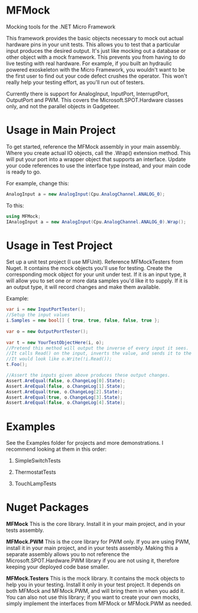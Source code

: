# MFMock
Mocking tools for the .NET Micro Framework

This framework provides the basic objects necessary to mock out actual hardware pins in your unit tests. This allows you to test that a particular input produces the desired output. It's just like mocking out a database or other object with a mock framework. This prevents you from having to do live testing with real hardware. For example, if you built an hydraulic powered exoskeleton with the Micro Framework, you wouldn't want to be the first user to find out your code defect crushes the operator. This won't really help your testing effort, as you'll run out of testers.

Currently there is support for AnalogInput, InputPort, InterruptPort, OutputPort and PWM. This covers the Microsoft.SPOT.Hardware classes only, and not the parallel objects in Gadgeteer. 

# Usage in Main Project
To get started, reference the MFMock assembly in your main assembly. Where you create actual IO objects, call the .Wrap() extension method. This will put your port into a wrapper object that supports an interface. Update your code references to use the interface type instead, and your main code is ready to go.

For example, change this:  
```csharp
AnalogInput a = new AnalogInput(Cpu.AnalogChannel.ANALOG_0);
```

To this:  
```csharp
using MFMock;  
IAnalogInput a = new AnalogInput(Cpu.AnalogChannel.ANALOG_0).Wrap();
```

# Usage in Test Project
Set up a unit test project (I use MFUnit). Reference MFMockTesters from Nuget. It contains the mock objects you'll use for testing. Create the corresponding mock object for your unit under test. If it is an input type, it will allow you to set one or more data samples you'd like it to supply. If it is an output type, it will record changes and make them available. 

Example:  
```csharp
var i = new InputPortTester();  
//Setup the input values
i.Samples = new bool[] { true, true, false, false, true };  
  
var o = new OutputPortTester();  
  
var t = new YourTestObjectHere(i, o);  
//Pretend this method will output the inverse of every input it sees.  
//It calls Read() on the input, inverts the value, and sends it to the output.  
//It would look like o.Write(!i.Read());
t.Foo();  

//Assert the inputs given above produces these output changes.  
Assert.AreEqual(false, o.ChangeLog[0].State);  
Assert.AreEqual(false, o.ChangeLog[1].State);  
Assert.AreEqual(true, o.ChangeLog[2].State);  
Assert.AreEqual(true, o.ChangeLog[3].State);  
Assert.AreEqual(false, o.ChangeLog[4].State);  
```

# Examples
See the Examples folder for projects and more demonstrations. I recommend looking at them in this order:

1. SimpleSwitchTests

2. ThermostatTests

3. TouchLampTests
  

# Nuget Packages
**MFMock** This is the core library. Install it in your main project, and in your tests assembly.

**MFMock.PWM** This is the core library for PWM only. If you are using PWM, install it in your main project, and in your tests assembly. Making this a separate assembly allows you to not reference the Microsoft.SPOT.Hardware.PWM library if you are not using it, therefore keeping your deployed code base smaller. 

**MFMock.Testers** This is the mock library. It contains the mock objects to help you in your testing. Install it only in your test project. It depends on both MFMock and MFMock.PWM, and will bring them in when you add it. You can also not use this library; if you want to create your own mocks, simply implement the interfaces from MFMock or MFMock.PWM as needed.

